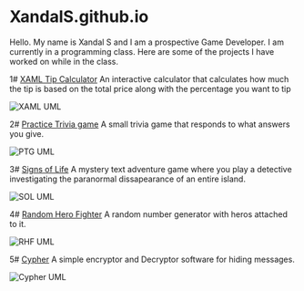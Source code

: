 # XandalS.github.io

Hello. My name is Xandal S and I am a prospective Game Developer.
I am currently in a programming class. Here are some of the projects I have worked on while in the class.

1# [XAML Tip Calculator](https://github.com/XandalS/XAML-Tip-Calculator-Practice) An interactive calculator that calculates how much the tip is based on the total price along with the percentage you want to tip 

![XAML UML](https://user-images.githubusercontent.com/93745805/141206065-81d17d90-3895-4391-94d2-72d5c318074d.png)

2# [Practice Trivia game](https://github.com/XandalS/Triva-Game-Practice) A small trivia game that responds to what answers you give.

![PTG UML](https://user-images.githubusercontent.com/93745805/141206614-d22cc2b8-df7c-4896-99d2-fb7a8058e4ee.png)

3# [Signs of Life](https://github.com/XandalS/Midterm-Signs-of-Life) A mystery text adventure game where you play a detective investigating the paranormal dissapearance of an entire island.

![SOL UML](https://user-images.githubusercontent.com/93745805/141203844-f0294f53-ed36-4e14-9546-a46f96692575.png)

4# [Random Hero Fighter](https://github.com/XandalS/Random-Hero-Fighter) A random number generator with heros attached to it.

![RHF UML](https://user-images.githubusercontent.com/93745805/141203772-fd28ffe3-1779-47f1-966c-375b4af5d7f1.png)

5# [Cypher](https://github.com/XandalS/Cypher) A simple encryptor and Decryptor software for hiding messages.

![Cypher UML](https://user-images.githubusercontent.com/93745805/141206541-0d2c10eb-e63d-4d67-be69-ed836129aca2.png)
